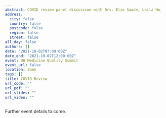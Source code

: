 ```yaml
---
abstract: COVID review panel discussion with Drs. Elie Saade, Leila Hojat, Rana Hejal, and David Rosenberg. 
address:
  city: false
  country: false
  postcode: false
  region: false
  street: false
all_day: false
authors: []
date: "2021-10-02T07:00:00Z"
date_end: "2021-10-02T12:00:00Z"
event: UH Medicine Quality Summit
event_url: false
location: Zoom
tags: []
title: COVID Review
url_code: ""
url_pdf: ""
url_slides: ""
url_video: ""
---
```


Further event details to come.

